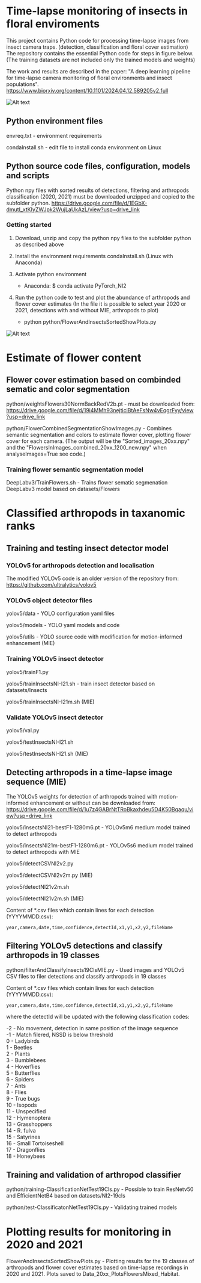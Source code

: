 # Time-lapse monitoring of insects in floral enviroments #
This project contains Python code for processing time-lapse images from insect camera traps. (detection, classification and floral cover estimation)
The repository contains the essential Python code for steps in figure below. (The training datasets are not included only the trained models and weights)

The work and results are described in the paper: "A deep learning pipeline for time-lapse camera monitoring of floral environments and insect populations".
https://www.biorxiv.org/content/10.1101/2024.04.12.589205v2.full

![Alt text](ProcessPipeline.png)

## Python environment files ##
envreq.txt - environment requirements

condaInstall.sh - edit file to install conda environment on Linux

## Python source code files, configuration, models and scripts ##

Python npy files with sorted results of detections, filtering and arthropods classification (2020, 2021) must be downloaded unzipped and copied to the subfolder python.
https://drive.google.com/file/d/1EGbX-dmutI_xtKIyZWJpk2WujLaUkAzL/view?usp=drive_link
 
### Getting started ###

1. Download, unzip and copy the python npy files to the subfolder python as described above
  
2. Install the environment requirements condaInstall.sh (Linux with Anaconda)

3. Activate python environment

   - Anaconda: $ conda activate PyTorch_NI2
  
4. Run the python code to test and plot the abundance of arthropods and flower cover estimates
   (In the file it is possible to select year 2020 or 2021, detections with and without MIE, arthropods to plot)

   - python python/FlowerAndInsectsSortedShowPlots.py
 
![Alt text](NAIM34_Insects_Flowers.jpg)

# Estimate of flower content #

## Flower cover estimation based on combinded sematic and color segmentation ##

python/weightsFlowers30NormBackRedV2b.pt - must be downloaded from:
https://drive.google.com/file/d/19i4MMh93nejticiBtAeFsNw4vEqgrFyy/view?usp=drive_link

python/FlowerCombinedSegmentationShowImages.py - Combines semantic segmentation and colors to estimate flower cover, plotting flower cover for each camera.
(The output will be the "Sorted_images_20xx.npy" and the "FlowersInImages_combined_20xx_1200_new.npy" when analyseImages=True see code.)

### Training flower semantic segmentation model ###

DeepLabv3/TrainFlowers.sh - Trains flower sematic segmenation DeepLabv3 model based on datasets/Flowers


# Classified arthropods in taxanomic ranks #

## Training and testing insect detector model ##

### YOLOv5 for arthropods detection and localisation

The modified YOLOv5 code is an older version of the repository from: https://github.com/ultralytics/yolov5

### YOLOv5 object detector files ###
yolov5/data - YOLO configuration yaml files

yolov5/models - YOLO yaml models and code

yolov5/utils - YOLO source code with modification for motion-informed enhancement (MIE)

### Training YOLOv5 insect detector ###
yolov5/trainF1.py

yolov5/trainInsectsNI-I21.sh - train insect detector based on datasets/Insects

yolov5/trainInsectsNI-I21m.sh (MIE)

### Validate YOLOv5 insect detector ###
yolov5/val.py

yolov5/testInsectsNI-I21.sh

yolov5/testInsectsNI-I21.sh (MIE)

## Detecting arthropods in a time-lapse image sequence (MIE) ##

The YOLOv5 weights for detection of arthropods trained with motion-informed enhancement or without can be downloaded from:
https://drive.google.com/file/d/1u7z4GABrNtTRoBkaxhdeu5D4K50Bqaqu/view?usp=drive_link

yolov5/insectsNI21-bestF1-1280m6.pt - YOLOv5m6 medium model trained to detect arthropods

yolov5/insectsNI21m-bestF1-1280m6.pt - YOLOv5s6 medium model trained to detect arthropods with MIE

yolov5/detectCSVNI2v2.py

yolov5/detectCSVNI2v2m.py (MIE)

yolov5/detectNI21v2m.sh

yolov5/detectNI21v2m.sh (MIE) 

Content of *.csv files which contain lines for each detection (YYYYMMDD.csv):

	year,camera,date,time,confidence,detectId,x1,y1,x2,y2,fileName

## Filtering YOLOv5 detections and classify arthropods in 19 classes ##

python/filterAndClassifyInsects19ClsMIE.py - Used images and YOLOv5 CSV files to filer detections and classify arthropods in 19 classes

Content of *.csv files which contain lines for each detection (YYYYMMDD.csv):

	year,camera,date,time,confidence,detectId,x1,y1,x2,y2,fileName

where the detectId will be updated with the following classification codes:

-2 - No movement, detection in same position of the image sequence  <br />
-1 - Match filered, NSSD is below threshold  <br />
0 - Ladybirds  <br />
1 - Beetles  <br />
2 - Plants  <br />
3 - Bumblebees  <br />
4 - Hoverflies  <br />
5 - Butterflies  <br />
6 - Spiders  <br />
7 - Ants  <br />
8 - Flies  <br />
9 - True bugs  <br />
10 - Isopods  <br />
11 - Unspecified  <br />
12 - Hymenoptera  <br />
13 - Grasshoppers  <br />
14 - R. fulva  <br />
15 - Satyrines  <br />
16 - Small Tortoiseshell  <br />
17 - Dragonflies  <br />
18 - Honeybees

## Training and validation of arthropod classifier ##

python/training-ClassificationNetTest19Cls.py - Possible to train ResNetv50 and EfficientNetB4 based on datasets/NI2-19cls

python/test-ClassificatonNetTest19Cls.py - Validating trained models

# Plotting results for monitoring in 2020 and 2021 #

FlowerAndInsectsSortedShowPlots.py - Plotting results for the 19 classes of arthropods and flower cover estimates based on time-lapse recordings in 2020 and 2021.
Plots saved to Data_20xx_PlotsFlowersMixed_Habitat.
